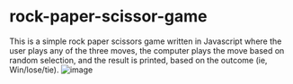 ﻿# rock-paper-scissor-game
 This is a simple rock paper scissors game written in Javascript where the user plays any of the three moves, the computer plays the move based on random selection, and the result is printed, based on the outcome (ie, Win/lose/tie).
![image](https://github.com/iAtharvaj/rock-paper-scissor-game/assets/139790888/93d56d6e-f96a-4f32-9ace-38e44ddc6045)


